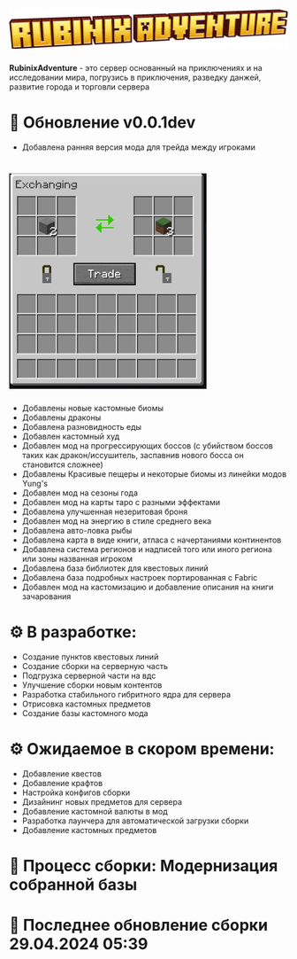 #  ![](https://github.com/okogexy/RUBADV/blob/main/rubinixadven.png?raw=true)
**RubinixAdventure** - это сервер основанный на приключениях и на исследовании мира, погрузись в приключения, разведку данжей, развитие города и торговли сервера
# 📁 Обновление v0.0.1dev
- Добавлена ранняя версия мода для трейда между игроками 

# ![](https://github.com/okogexy/RUBADV/blob/main/%D0%B8%D0%B7%D0%BE%D0%B1%D1%80%D0%B0%D0%B6%D0%B5%D0%BD%D0%B8%D0%B5_2024-04-29_050635083.png?raw=true)
- Добавлены новые кастомные биомы
- Добавлены драконы
- Добавлена разновидность еды
- Добавлен кастомный худ
- Добавлен мод на прогрессирующих боссов (с убийством боссов таких как дракон/иссушитель, заспавнив нового босса он становится сложнее)
- Добавлены Красивые пещеры и некоторые биомы из линейки модов Yung's
- Добавлен мод на сезоны года
- Добавлен мод на карты таро с разными эффектами
- Добавлена улучшенная незеритовая броня
- Добавлен мод на энергию в стиле среднего века
- Добавлена авто-ловка рыбы
- Добавлена карта в виде книги, атласа с начертаниями континентов
- Добавлена система регионов и надписей того или иного региона или зоны названная игроком
- Добавлена база библиотек для квестовых линий
- Добавлена база подробных настроек портированная с Fabric
- Добавлен мод на кастомизацию и добавление описания на книги зачарования

# **⚙ В разработке:**
- Создание пунктов квестовых линий
- Создание сборки на серверную часть
- Подгрузка серверной части на вдс
- Улучшение сборки новым контентов
- Разработка стабильного гибритного ядра для сервера
- Отрисовка кастомных предметов
- Создание базы кастомного мода

# **⚙ Ожидаемое в скором времени:**
- Добавление квестов
- Добавление крафтов
- Настройка конфигов сборки
- Дизайнинг новых предметов для сервера
- Добавление кастомной валюты в мод
- Разработка лаунчера для автоматической загрузки сборки
- Добавление кастомных предметов
# 🧱 Процесс сборки: Модернизация собранной базы
# 📍 Последнее обновление сборки 29.04.2024 05:39
